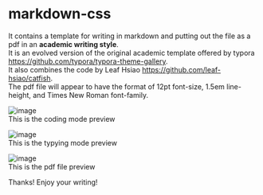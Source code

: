 # markdown-css 
It contains a template for writing in markdown and putting out the file as a pdf in an <strong>academic writing style</strong>.  
It is an evolved version of the original academic template offered by typora https://github.com/typora/typora-theme-gallery.  
It also combines the code by Leaf Hsiao https://github.com/leaf-hsiao/catfish.  
The pdf file will appear to have the format of 12pt font-size, 1.5em line-height, and Times New Roman font-family.  
  
 ![image](https://github.com/player1-Z/markdown-css/blob/master/coding%20mode%20view.jpg)  
This is the coding mode preview  
  
  ![image](https://github.com/player1-Z/markdown-css/blob/master/typying%20mode%20view.jpg)  
This is the typying mode preview  
  
  ![image](https://github.com/player1-Z/markdown-css/blob/master/pdf%20view.jpg)  
This is the pdf file preview  
  
  Thanks! Enjoy your writing!

